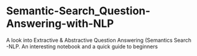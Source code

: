 # Semantic-Search_Question-Answering-with-NLP
A look into Extractive &amp; Abstractive Question Answering (Semantics Search -NLP. An interesting notebook and a quick guide to beginners

